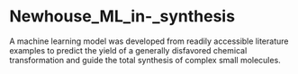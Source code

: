# Newhouse_ML_in-_synthesis
A machine learning model was developed from readily accessible literature examples to predict the yield of a generally disfavored chemical transformation and guide the total synthesis of complex small molecules.
